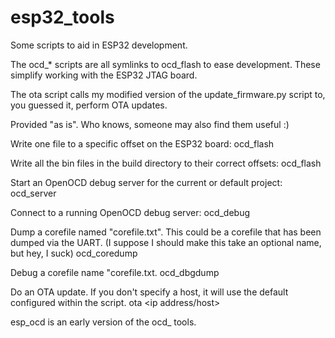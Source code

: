 # esp32_tools

Some scripts to aid in ESP32 development. 

The ocd_* scripts are all symlinks to ocd_flash to ease development. These simplify working with the ESP32 JTAG board.

The ota script calls my modified version of the update_firmware.py script to, you guessed it, perform OTA updates.

Provided "as is". Who knows, someone may also find them useful :)


Write one file to a specific offset on the ESP32 board:
ocd_flash <binfile> <offset>

Write all the bin files in the build directory to their correct offsets:
ocd_flash

Start an OpenOCD debug server for the current or default project:
ocd_server

Connect to a running OpenOCD debug server:
ocd_debug

Dump a corefile named "corefile.txt". This could be a corefile that has been dumped via the UART.
(I suppose I should make this take an optional name, but hey, I suck)
ocd_coredump

Debug a corefile name "corefile.txt.
ocd_dbgdump

Do an OTA update. If you don't specify a host, it will use the default configured within the script.
ota <ip address/host>

esp_ocd is an early version of the ocd_ tools.

